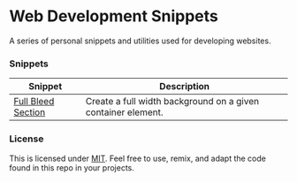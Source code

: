 # Web Development Snippets

A series of personal snippets and utilities used for developing websites.

### Snippets

| Snippet                                     | Description                                                  |
| ------------------------------------------- | ------------------------------------------------------------ |
| [Full Bleed Section](./full-bleed-section/) | Create a full width background on a given container element. |

### License

This is licensed under [MIT](./LICENSE). Feel free to use, remix, and adapt the code found in this repo in your projects.